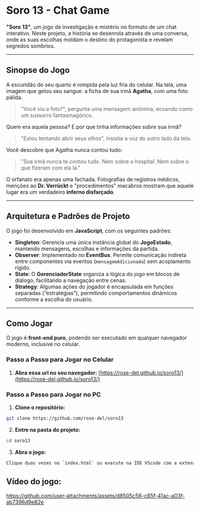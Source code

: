 # Soro 13 - Chat Game
**"Soro 13"**, um jogo de investigação e mistério no formato de um chat interativo. Neste projeto, a história se desenrola através de uma conversa, onde as suas escolhas moldam o destino do protagonista e revelam segredos sombrios.

---

## Sinopse do Jogo

A escuridão do seu quarto é rompida pela luz fria do celular. Na tela, uma imagem que gelou seu sangue: a ficha de sua irmã **Agatha**, com uma foto pálida.  

> "Você viu a foto?", pergunta uma mensagem anônima, ecoando como um sussurro fantasmagórico.

Quem era aquela pessoa? E por que tinha informações sobre sua irmã?  

> "Estou tentando abrir seus olhos", insistia a voz do outro lado da tela.

Você descobre que Agatha nunca contou tudo:  
> "Sua irmã nunca te contou tudo. Nem sobre o hospital. Nem sobre o que fizeram com ela lá."

O orfanato era apenas uma fachada. Fotografias de registros médicos, menções ao **Dr. Verrückt** e "procedimentos" macabros mostram que aquele lugar era um verdadeiro **inferno disfarçado**.  

---

## Arquitetura e Padrões de Projeto

O jogo foi desenvolvido em **JavaScript**, com os seguintes padrões:

- **Singleton**: Gerencia uma única instância global do **JogoEstado**, mantendo mensagens, escolhas e informações da partida.
- **Observer**: Implementado no **EventBus**. Permite comunicação indireta entre componentes via eventos (`mensagemAdicionada`) sem acoplamento rígido.
- **State**: O **GerenciadorState** organiza a lógica do jogo em blocos de diálogo, facilitando a navegação entre cenas.
- **Strategy**: Algumas ações do jogador é encapsulada em funções separadas (“estratégias”), permitindo comportamentos dinâmicos conforme a escolha do usuário.

---

## Como Jogar

O jogo é **front-end puro**, podendo ser executado em qualquer navegador moderno, inclusive no celular.  

### Passo a Passo para Jogar no Celular
1. **Abra essa url no seu navegador:**
[https://rose-del.github.io/soro13/](https://rose-del.github.io/soro13/)

### Passo a Passo para Jogar no PC

1. **Clone o repositório:**

```bash
git clone https://github.com/rose-del/soro13
```

2. **Entre na pasta do projeto:**

```bash
cd soro13
```

3. **Abra o jogo:**
```bash
Clique duas vezes no `index.html` ou execute na IDE VScode com a extensão `live server`.
```

## Vídeo do jogo:
https://github.com/user-attachments/assets/d8505c56-c85f-41ac-a03f-ab7396d9e82e
